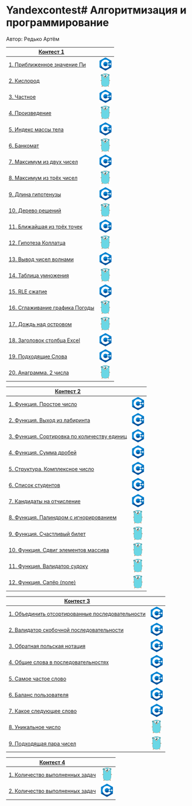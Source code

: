 # Yandexcontest# Алгоритмизация и программирование

Автор: Редько Артём

|[Контест 1](https://contest.yandex.ru/contest/52142/problems/) |  |
| --- | :-: |
| [1. Приближенное значение Пи](./Practice1/Zadanie1) | ![](./img/cpp.png) |
| [2. Кислород](./Practice1/Zadanie2) |  ![](./img/go.png) |
| [3. Частное](./Practice1/zadanie3) | ![](./img/cpp.png) |
| [4. Произведение](./Practice1/Zadanie4)  | ![](./img/go.png) |
| [5. Индекс массы тела](./Practice1/Zadanie5)  | ![](./img/cpp.png) |
| [6. Банкомат](./Practice1/Zadanie6)  | ![](./img/go.png) |
| [7. Максимум из двух чисел](./Practice1/Zadanie7)  | ![](./img/cpp.png) |
| [8. Максимум из трёх чисел](./Practice1/Zadanie8)  | ![](./img/go.png) |
| [9. Длина гипотенузы](./Practice1/Zadanie9)  | ![](./img/cpp.png) |
| [10. Дерево решений](./Practice1/Zadanie10)  | ![](./img/go.png) |
| [11. Ближайшая из трёх точек](./Practice1/Zadanie11)  | ![](./img/cpp.png) |
| [12. Гипотеза Коллатца](./Practice1/Zadanie12)  | ![](./img/go.png) |
| [13. Вывод чисел волнами](./Practice1/Zadanie13)  | ![](./img/cpp.png) |
| [14. Таблица умножения](./Practice1/Zadanie14)  | ![](./img/go.png) |
| [15. RLE сжатие](./Practice1/Zadanie15)  | ![](./img/cpp.png) |
| [16. Сглаживание графика Погоды](./Practice1/Zadanie16)  | ![](./img/go.png) |
| [17. Дождь над островом](./Practice1/Zadanie17)  | ![](./img/go.png) |
| [18. Заголовок столбца Excel](./Practice1/Zadanie18)  | ![](./img/cpp.png) |
| [19. Подходящие Слова](./Practice1/Zadanie19)  | ![](./img/cpp.png) |
| [20. Анаграмма. 2 числа](./Practice1/Zadanie20)  | ![](./img/go.png) |

|[Контест 2](https://contest.yandex.ru/contest/52676/problems/) |  |
| --- | :-: |
| [1. Функция. Простое число](./contest_02/01) | ![](./img/cpp.png) |
| [2. Функция. Выход из лабиринта](./contest_02/02) |  ![](./img/cpp.png) |
| [3. Функция. Сортировка по количеству единиц](./contest_02/03) | ![](./img/cpp.png) |
| [4. Функция. Сумма дробей](./contest_02/04) | ![](./img/cpp.png) |
| [5. Структура. Комплексное число](./contest_02/05) | ![](./img/cpp.png) |
| [6. Список студентов](./contest_02/06) | ![](./img/cpp.png) |
| [7. Кандидаты на отчисление](./contest_02/07) | ![](./img/cpp.png) |
| [8. Функция. Палиндром с игнорированием](./contest_02/08) | ![](./img/go.png) |
| [9. Функция. Счастливый билет](./contest_02/09) | ![](./img/go.png) |
| [10. Функция. Сдвиг элементов массива](./contest_02/10) | ![](./img/go.png) |
| [11. Функция. Валидатор судоку](./contest_02/11) | ![](./img/go.png) |
| [12. Функция. Сапёр (поле)](./contest_02/12) | ![](./img/go.png) |

|[Контест 3](https://contest.yandex.ru/contest/53504/problems/) |  |
| --- | :-: |
| [1. Объединить отсортированные последовательности](./contest_03/01) | ![](./img/cpp.png) |
| [2. Валидатор скобочной последовательности](./contest_03/02) |  ![](./img/cpp.png) |
| [3. Обратная польская нотация](./contest_03/03) | ![](./img/cpp.png) |
| [4. Общие слова в последовательностях](./contest_03/04)  | ![](./img/cpp.png) |
| [5. Самое частое слово](./contest_03/05)  | ![](./img/cpp.png) |
| [6. Баланс пользователя](./contest_03/06)  | ![](./img/cpp.png) |
| [7. Какое следующее слово](./contest_03/07)  | ![](./img/cpp.png) |
| [8. Уникальное число](./contest_03/08)  | ![](./img/go.png) |
| [9. Подходящая пара чисел](./contest_03/09)  | ![](./img/go.png) |

|[Контест 4](https://contest.yandex.ru/contest/54625/problems/) |  |
| --- | :-: |
| [1. Количество выполненных задач](./contest_04/01) | ![](./img/go.png) |
| [2. Количество выполненных задач](./contest_04/02) | ![](./img/cpp.png) |

